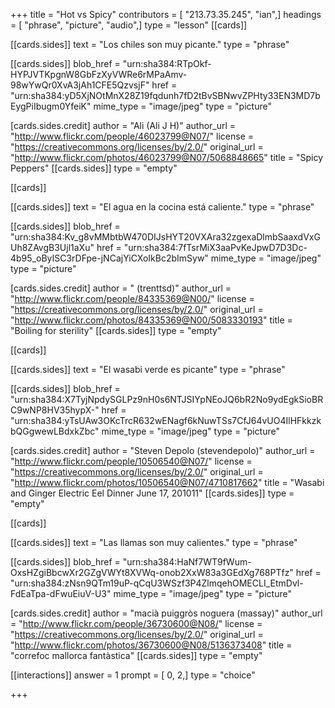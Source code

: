 +++
title = "Hot vs Spicy"
contributors = [ "213.73.35.245", "ian",]
headings = [ "phrase", "picture", "audio",]
type = "lesson"
[[cards]]

[[cards.sides]]
text = "Los chiles son muy picante."
type = "phrase"

[[cards.sides]]
blob_href = "urn:sha384:RTpOkf-HYPJVTKpgnW8GbFzXyVWRe6rMPaAmv-98wYwQr0XvA3jAh1CFE5QzvsjF"
href = "urn:sha384:yD5XjNOtMnX28Z19fqdunh7fD2tBvSBNwvZPHty33EN3MD7bEygPiIbugm0YfeiK"
mime_type = "image/jpeg"
type = "picture"

[cards.sides.credit]
author = "Ali (Ali J H)"
author_url = "http://www.flickr.com/people/46023799@N07/"
license = "https://creativecommons.org/licenses/by/2.0/"
original_url = "http://www.flickr.com/photos/46023799@N07/5068848665"
title = "Spicy Peppers"
[[cards.sides]]
type = "empty"

[[cards]]

[[cards.sides]]
text = "El agua en la cocina está caliente."
type = "phrase"

[[cards.sides]]
blob_href = "urn:sha384:Kv_g8vMMbtbW470DIJsHYT20VXAra32zgexaDlmbSaaxdVxGUh8ZAvgB3Ujl1aXu"
href = "urn:sha384:7fTsrMiX3aaPvKeJpwD7D3Dc-4b95_oByISC3rDFpe-jNCajYiCXoIkBc2bImSyw"
mime_type = "image/jpeg"
type = "picture"

[cards.sides.credit]
author = " (trenttsd)"
author_url = "http://www.flickr.com/people/84335369@N00/"
license = "https://creativecommons.org/licenses/by/2.0/"
original_url = "http://www.flickr.com/photos/84335369@N00/5083330193"
title = "Boiling for sterility"
[[cards.sides]]
type = "empty"

[[cards]]

[[cards.sides]]
text = "El wasabi verde es  picante"
type = "phrase"

[[cards.sides]]
blob_href = "urn:sha384:X7TyjNpdySGLPz9nH0s6NTJSIYpNEoJQ6bR2No9ydEgkSioBRC9wNP8HV35hypX-"
href = "urn:sha384:yTsUAw3OKcTrcR632wENagf6kNuwTSs7CfJ64vUO4IlHFkkzkbQGgwewLBdxkZbc"
mime_type = "image/jpeg"
type = "picture"

[cards.sides.credit]
author = "Steven Depolo (stevendepolo)"
author_url = "http://www.flickr.com/people/10506540@N07/"
license = "https://creativecommons.org/licenses/by/2.0/"
original_url = "http://www.flickr.com/photos/10506540@N07/4710817662"
title = "Wasabi and Ginger Electric Eel Dinner June 17, 201011"
[[cards.sides]]
type = "empty"

[[cards]]

[[cards.sides]]
text = "Las llamas son muy calientes."
type = "phrase"

[[cards.sides]]
blob_href = "urn:sha384:HaNf7WT9fWum-OxsHZgiBbcwXr2GZgVWYt8XVWq-onob2XxW83a3GEdXg768PTfz"
href = "urn:sha384:zNsn9QTm19uP-qCqU3WSzf3P4ZlmqehOMECLI_EtmDvl-FdEaTpa-dFwuEiuV-U3"
mime_type = "image/jpeg"
type = "picture"

[cards.sides.credit]
author = "macià puiggròs noguera (massay)"
author_url = "http://www.flickr.com/people/36730600@N08/"
license = "https://creativecommons.org/licenses/by/2.0/"
original_url = "http://www.flickr.com/photos/36730600@N08/5136373408"
title = "correfoc mallorca fantàstica"
[[cards.sides]]
type = "empty"

[[interactions]]
answer = 1
prompt = [ 0, 2,]
type = "choice"

+++
